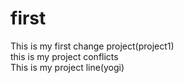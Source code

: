 # first
This is my first  change project(project1) <br>
this is my  project conflicts<BR>
This is my project  line(yogi)<br>
